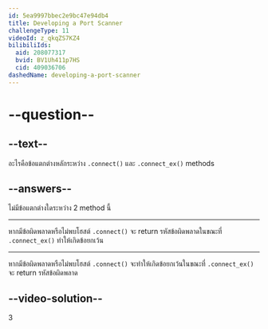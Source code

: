 ```yaml
---
id: 5ea9997bbec2e9bc47e94db4
title: Developing a Port Scanner
challengeType: 11
videoId: z_qkqZS7KZ4
bilibiliIds:
  aid: 208077317
  bvid: BV1Uh411p7HS
  cid: 409036706
dashedName: developing-a-port-scanner
---
```


# --question--

## --text--

อะไรคือข้อแตกต่างหลักระหว่าง `.connect()` และ `.connect_ex()` methods

## --answers--

ไม่มีข้อแตกต่างใดระหว่าง 2 method นี้

---

หากมีข้อผิดพลาดหรือไม่พบโฮสต์ `.connect()` จะ return รหัสข้อผิดพลาดในขณะที่ `.connect_ex()` ทำให้เกิดข้อยกเว้น

---

หากมีข้อผิดพลาดหรือไม่พบโฮสต์ `.connect()` จะทำให้เกิดข้อยกเว้นในขณะที่ `.connect_ex()` จะ return รหัสข้อผิดพลาด

## --video-solution--

3

